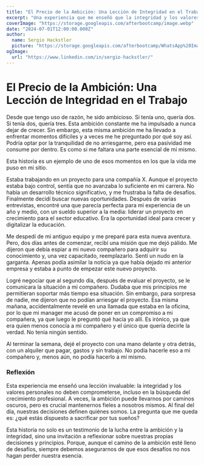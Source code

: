 ```yaml
---
title: "El Precio de la Ambición: Una Lección de Integridad en el Trabajo"
excerpt: "Una experiencia que me enseñó que la integridad y los valores personales no deben comprometerse, incluso en la búsqueda del crecimiento profesional."
coverImage: "https://storage.googleapis.com/afterbootcamp/image.webp"
date: "2024-07-01T12:00:00.000Z"
author:
  name: Sergio Hackstler
  picture: "https://storage.googleapis.com/afterbootcamp/WhatsApp%20Image%202024-06-30%20at%2023.28.13.jpeg"
ogImage:
  url: "https://www.linkedin.com/in/sergio-hackstler/"
---
```


# El Precio de la Ambición: Una Lección de Integridad en el Trabajo

Desde que tengo uso de razón, he sido ambicioso. Si tenía uno, quería dos. Si tenía dos, quería tres. Esta ambición constante me ha impulsado a nunca dejar de crecer. Sin embargo, esta misma ambición me ha llevado a enfrentar momentos difíciles y a veces me he preguntado por qué soy así. Podría optar por la tranquilidad de no arriesgarme, pero esa pasividad me consume por dentro. Es como si me faltara una parte esencial de mí mismo.

Esta historia es un ejemplo de uno de esos momentos en los que la vida me puso en mi sitio.

Estaba trabajando en un proyecto para una compañía X. Aunque el proyecto estaba bajo control, sentía que no avanzaba lo suficiente en mi carrera. No había un desarrollo técnico significativo, y me frustraba la falta de desafíos. Finalmente decidí buscar nuevas oportunidades. Después de varias entrevistas, encontré una que parecía perfecta para mi experiencia de un año y medio, con un sueldo superior a la media: liderar un proyecto en crecimiento para el sector educativo. Era la oportunidad ideal para crecer y digitalizar la educación.

Me despedí de mi antiguo equipo y me preparé para esta nueva aventura. Pero, dos días antes de comenzar, recibí una misión que me dejó pálido. Me dijeron que debía espiar a mi nuevo compañero para adquirir su conocimiento y, una vez capacitado, reemplazarlo. Sentí un nudo en la garganta. Apenas podía asimilar la noticia ya que había dejado mi anterior empresa y estaba a punto de empezar este nuevo proyecto.

Logré negociar que al segundo día, después de evaluar el proyecto, se le comunicara la situación a mi compañero. Dudaba que mis principios me permitieran soportar más tiempo esa situación. Sin embargo, para sorpresa de nadie, me dijeron que no podían arriesgar el proyecto. Esa misma mañana, accidentalmente revelé en una llamada que estaba en la oficina, por lo que mi manager me acusó de poner en un compromiso a mi compañera, ya que luego le preguntó qué hacía yo allí. Es irónico, ya que era quien menos conocía a mi compañero y el único que quería decirle la verdad. No tenía ningún sentido.

Al terminar la semana, dejé el proyecto con una mano delante y otra detrás, con un alquiler que pagar, gastos y sin trabajo. No podía hacerle eso a mi compañero y, menos aún, no podía hacerlo a mí mismo.

### Reflexión

Esta experiencia me enseñó una lección invaluable: la integridad y los valores personales no deben comprometerse, incluso en la búsqueda del crecimiento profesional. A veces, la ambición puede llevarnos por caminos oscuros, pero es crucial mantenernos fieles a nosotros mismos. Al final del día, nuestras decisiones definen quiénes somos. La pregunta que me queda es: ¿qué estás dispuesto a sacrificar por tus sueños?

Esta historia no solo es un testimonio de la lucha entre la ambición y la integridad, sino una invitación a reflexionar sobre nuestras propias decisiones y principios. Porque, aunque el camino de la ambición esté lleno de desafíos, siempre debemos asegurarnos de que esos desafíos no nos hagan perder nuestra esencia.
